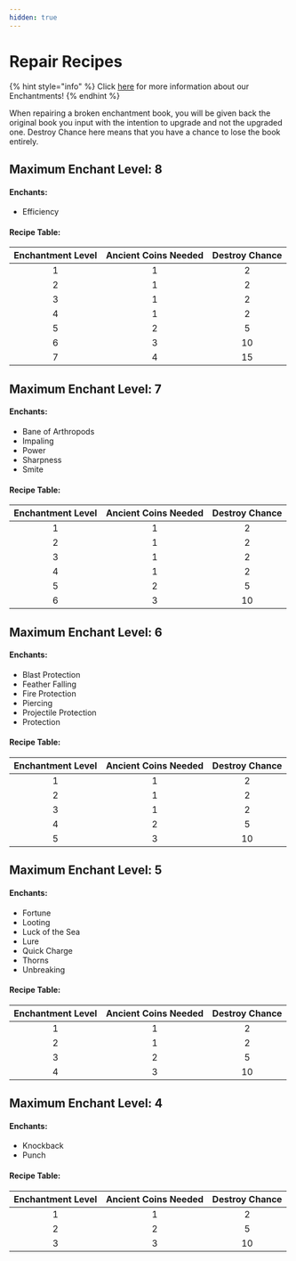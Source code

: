 ```yaml
---
hidden: true
---
```


# Repair Recipes

{% hint style="info" %}
Click [here](./) for more information about our Enchantments!
{% endhint %}

When repairing a broken enchantment book, you will be given back the original book you input with the intention to upgrade and not the upgraded one. Destroy Chance here means that you have a chance to lose the book entirely.

## Maximum Enchant Level: 8

#### Enchants:

* Efficiency

#### Recipe Table:

| Enchantment Level | Ancient Coins Needed | Destroy Chance |
| :---------------: | :------------------: | :------------: |
|         1         |           1          |        2       |
|         2         |           1          |        2       |
|         3         |           1          |        2       |
|         4         |           1          |        2       |
|         5         |           2          |        5       |
|         6         |           3          |       10       |
|         7         |           4          |       15       |

## Maximum Enchant Level: 7

#### Enchants:

* Bane of Arthropods
* Impaling
* Power
* Sharpness
* Smite

#### Recipe Table:

| Enchantment Level | Ancient Coins Needed | Destroy Chance |
| :---------------: | :------------------: | :------------: |
|         1         |           1          |        2       |
|         2         |           1          |        2       |
|         3         |           1          |        2       |
|         4         |           1          |        2       |
|         5         |           2          |        5       |
|         6         |           3          |       10       |

## Maximum Enchant Level: 6

#### Enchants:

* Blast Protection
* Feather Falling
* Fire Protection
* Piercing
* Projectile Protection
* Protection

#### Recipe Table:

| Enchantment Level | Ancient Coins Needed | Destroy Chance |
| :---------------: | :------------------: | :------------: |
|         1         |           1          |        2       |
|         2         |           1          |        2       |
|         3         |           1          |        2       |
|         4         |           2          |        5       |
|         5         |           3          |       10       |

## Maximum Enchant Level: 5

#### Enchants:

* Fortune
* Looting
* Luck of the Sea
* Lure
* Quick Charge
* Thorns
* Unbreaking

#### Recipe Table:

| Enchantment Level | Ancient Coins Needed | Destroy Chance |
| :---------------: | :------------------: | :------------: |
|         1         |           1          |        2       |
|         2         |           1          |        2       |
|         3         |           2          |        5       |
|         4         |           3          |       10       |

## Maximum Enchant Level: 4

#### Enchants:

* Knockback
* Punch

#### Recipe Table:

| Enchantment Level | Ancient Coins Needed | Destroy Chance |
| :---------------: | :------------------: | :------------: |
|         1         |           1          |        2       |
|         2         |           2          |        5       |
|         3         |           3          |       10       |
